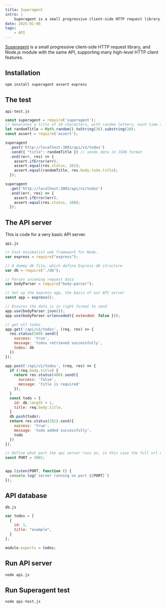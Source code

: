 ```yaml
---
title: Superagent
intro: |
    Superagent is a small progressive client-side HTTP request library, and Node.js module with the same API, supporting many high-level HTTP client features.
date: 2025-01-06
tags:
    - API
---
```


[Superagent](https://www.npmjs.com/package/superagent) is a small progressive client-side HTTP request library, and Node.js module with the same API, supporting many high-level HTTP client features.

## Installation

```bash
npm install superagent assert express
```

## The test

`api-test.js`
```javascript
const superagent = require('superagent');
// Generates a title of 10 characters, with random letters, each time test is run
let randomTitle = Math.random().toString(36).substring(10);
const assert = require('assert');

superagent
  .post('http://localhost:3001/api/v1/todos')
  .send({ "title": randomTitle }) // sends data in JSON format
  .end((err, res) => {
    assert.ifError(err);
    assert.equal(res.status, 201); 
    assert.equal(randomTitle, res.body.todo.title);
  });

superagent
  .get('http://localhost:3001/api/v1/todos')
  .end((err, res) => {
    assert.ifError(err);
    assert.equal(res.status, 200);
  });
```
## The API server

This is code for a very basic API server.

`api.js`
```javascript
// Fast minimalist web framework for Node.
var express = require("express");

// A dummy db file, which define Express db structure
var db = require("./db");

// Parses incoming request data
var bodyParser = require("body-parser");

// Set up the express app, the basis of our API server
const app = express();

// Ensures the data is in right format to send
app.use(bodyParser.json());
app.use(bodyParser.urlencoded({ extended: false }));

// get all todos
app.get('/api/v1/todos', (req, res) => {
  res.status(200).send({
    success: 'true',
    message: 'todos retrieved successfully',
    todos: db
  })
});

app.post('/api/v1/todos', (req, res) => {
  if (!req.body.title) {
    return res.status(400).send({
      success: 'false',
      message: 'title is required'
    });
  }
  const todo = {
    id: db.length + 1,
    title: req.body.title,
  }
  db.push(todo);
  return res.status(201).send({
    success: 'true',
    message: 'todo added successfully',
    todo
  })
});

// Define what port the api server runs on, in this case the full url would be http://localhost:3001
const PORT = 3001;


app.listen(PORT, function () {
  console.log(`server running on port ${PORT}`)
});
```

## API database

`db.js`
```javascript
var todos = [
  {
    id: 1,
    title: "example",
  }
];

module.exports = todos;
```

## Run API server

```bash
node api.js
```

## Run Superagent test

```bash
node api-test.js
```